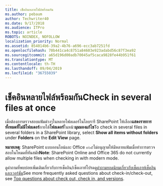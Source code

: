 ```yaml
---
title: เช็คอินหลายไฟล์พร้อมกัน
ms.author: pebaum
author: Techwriter40
ms.date: 9/17/2018
ms.audience: ITPro
ms.topic: article
ROBOTS: NOINDEX, NOFOLLOW
localization_priority: Normal
ms.assetid: 854014b6-39a2-4b76-a696-ecc3ab7251fd
ms.openlocfilehash: 70b441ca4c8751a84603e923adabd56c87f3ea92
ms.sourcegitcommit: a65d196d00adb70045af5caca9828fe44b951f61
ms.translationtype: MT
ms.contentlocale: th-TH
ms.lasthandoff: 09/04/2019
ms.locfileid: "36755039"
---
```

# <a name="check-in-several-files-at-once"></a><span data-ttu-id="ecb08-102">เช็คอินหลายไฟล์พร้อมกัน</span><span class="sxs-lookup"><span data-stu-id="ecb08-102">Check in several files at once</span></span>

<span data-ttu-id="ecb08-103">เมื่อต้องการตรวจสอบแฟ้มต่างๆในหลายโฟลเดอร์ในไลบรารี SharePoint ให้เลือก**แสดงรายการทั้งหมดที่ไม่มีโฟลเดอร์**ภายใต้**โฟลเดอร์**ในหน้า**มุมมองแก้ไข**</span><span class="sxs-lookup"><span data-stu-id="ecb08-103">To check in several files in several folders in a SharePoint library, select **Show all items without folders** under **Folders** on the **Edit View** page.</span></span> 
  
 <span data-ttu-id="ecb08-104">**หมายเหตุ**: SharePoint แบบออนไลน์และ Office ๓๖๕ไม่อนุญาตให้มีหลายแฟ้มเมื่อทำการตรวจสอบในโหมดที่ทันสมัย</span><span class="sxs-lookup"><span data-stu-id="ecb08-104">**Note**: SharePoint Online and Office 365 do not currently allow multiple files when checking in with modern mode.</span></span> 
  
<span data-ttu-id="ecb08-105">ดูคำถามที่พบบ่อยเพิ่มเติมเกี่ยวกับการเช็คอิน/เช็คเอาท์โปรดดู[คำถามยอดนิยมเกี่ยวกับเช็คเอาท์เช็คอินและเวอร์ชัน](https://go.microsoft.com/fwlink/?linkid=2018786)</span><span class="sxs-lookup"><span data-stu-id="ecb08-105">See more frequently asked questions about check-in/check-out, see [Top questions about check out, check in, and versions](https://go.microsoft.com/fwlink/?linkid=2018786).</span></span>
  

